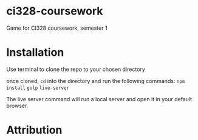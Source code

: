 # ci328-coursework
Game for CI328 coursework, semester 1

# Installation
Use terminal to clone the repo to your chosen directory

once cloned, `cd` into the directory and run the following commands:
`npm install`
`gulp`
`live-server`

The live server command will run a local server and open it in your default browser.

# Attribution
